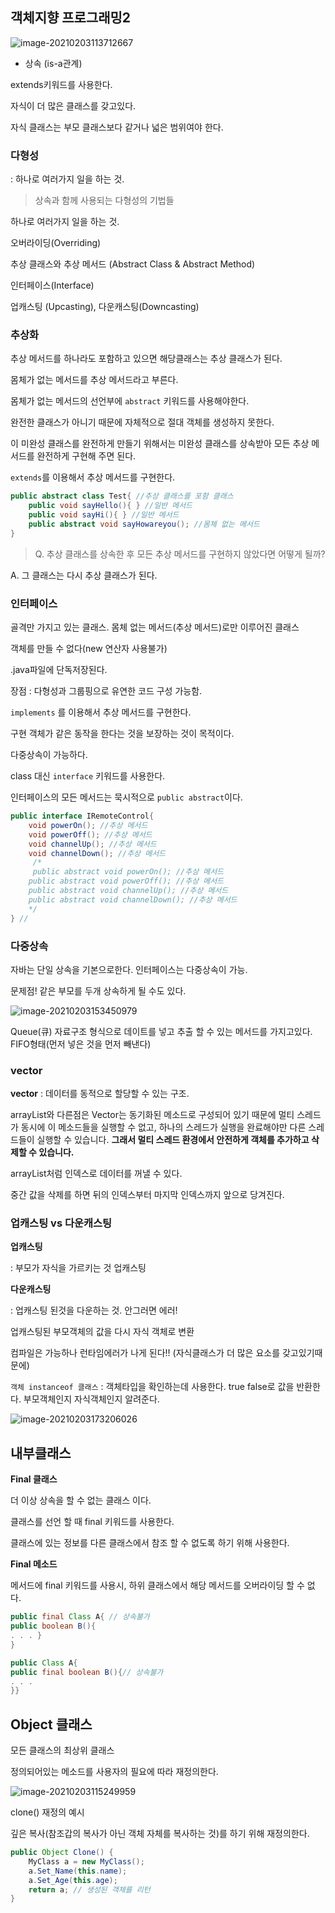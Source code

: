 ## 객체지향 프로그래밍2

![image-20210203113712667](md-images/image-20210203113712667.png)

- 상속 (is-a관계)

extends키워드를 사용한다.

자식이 더 많은 클래스를 갖고있다.

자식 클래스는 부모 클래스보다 같거나 넓은 범위여야 한다.



### 다형성

: 하나로 여러가지 일을 하는 것.

> 상속과 함께 사용되는 다형성의 기법들

하나로 여러가지 일을 하는 것.

오버라이딩(Overriding)

추상 클래스와 추상 메서드 (Abstract Class & Abstract Method)

인터페이스(Interface) 

업캐스팅 (Upcasting), 다운캐스팅(Downcasting)



### 추상화

추상 메서드를 하나라도 포함하고 있으면 해당클래스는 추상 클래스가 된다.

몸체가 없는 메서드를 추상 메서드라고 부른다.

몸체가 없는 메서드의 선언부에 `abstract` 키워드를 사용해야한다.

완전한 클래스가 아니기 때문에 자체적으로 절대 객체를 생성하지 못한다.

이 미완성 클래스를 완전하게 만들기 위해서는 미완성 클래스를 상속받아 모든 추상 메서드를 완전하게 구현해 주면 된다.

`extends`를 이용해서 추상 메서드를 구현한다.

```java
public abstract class Test{ //추상 클래스를 포함 클래스
    public void sayHello(){ } //일반 메서드
    public void sayHi(){ } //일반 메서드
    public abstract void sayHowareyou(); //몸체 없는 메서드
}

```



> Q. 추상 클래스를 상속한 후 모든 추상 메서드를 구현하지 않았다면 어떻게 될까?

A. 그 클래스는 다시 추상 클래스가 된다.



### 인터페이스

골격만 가지고 있는 클래스. 몸체 없는 메서드(추상 메서드)로만 이루어진 클래스

객체를 만들 수 없다(new 연산자 사용불가)

.java파일에 단독저장된다.

장점 : 다형성과 그룹핑으로 유연한 코드 구성 가능함.

`implements` 를 이용해서 추상 메서드를 구현한다.

구현 객체가 같은 동작을 한다는 것을 보장하는 것이 목적이다. 

다중상속이 가능하다. 

class 대신 `interface` 키워드를 사용한다.

인터페이스의 모든 메서드는 묵시적으로 `public abstract`이다.

```java
public interface IRemoteControl{
    void powerOn(); //추상 메서드
    void powerOff(); //추상 메서드
    void channelUp(); //추상 메서드
    void channelDown(); //추상 메서드
     /*
     public abstract void powerOn(); //추상 메서드
    public abstract void powerOff(); //추상 메서드
    public abstract void channelUp(); //추상 메서드
    public abstract void channelDown(); //추상 메서드
    */
} //
```





### 다중상속

자바는 단일 상속을 기본으로한다. 인터페이스는 다중상속이 가능.

문제점! 같은 부모를 두개 상속하게 될 수도 있다.

![image-20210203153450979](md-images/image-20210203153450979.png)



Queue(큐) 자료구조 형식으로 데이트를 넣고 추출 할 수 있는 메서드를 가지고있다. FIFO형태(먼저 넣은 것을 먼저 빼낸다)



### vector

**vector** : 데이터를 동적으로 할당할 수 있는 구조.

arrayList와 다른점은 Vector는 동기화된 메소드로 구성되어 있기 때문에 멀티 스레드가 동시에 이 메소드들을 실행할 수 없고, 하나의 스레드가 실행을 완료해야만 다른 스레드들이 실행할 수 있습니다. **그래서 멀티 스레드 환경에서 안전하게 객체를 추가하고 삭제할 수 있습니다.** 

arrayList처럼 인덱스로 데이터를 꺼낼 수 있다. 

중간 값을 삭제를 하면 뒤의 인덱스부터 마지막 인덱스까지 앞으로 당겨진다.



### 업캐스팅 vs 다운캐스팅

**업캐스팅**

: 부모가 자식을 가르키는 것 업캐스팅



**다운캐스팅** 

: 업캐스팅 된것을 다운하는 것. 안그러면 에러!

업캐스팅된 부모객체의 값을 다시 자식 객체로 변환

컴파일은 가능하나 런타임에러가 나게 된다!! (자식클래스가 더 많은 요소를 갖고있기때문에)

`객체 instanceof 클래스` : 객체타입을 확인하는데 사용한다. true false로 값을 반환한다. 부모객체인지 자식객체인지 알려준다.

![image-20210203173206026](md-images/image-20210203173206026.png)







## 내부클래스

**Final 클래스**

더 이상 상속을 할 수 없는 클래스 이다.

클래스를 선언 할 때 final 키워드를 사용한다.

클래스에 있는 정보를 다른 클래스에서 참조 할 수 없도록 하기 위해 사용한다.



**Final 메소드**

메서드에 final 키워드를 사용시, 하위 클래스에서 해당 메서드를 오버라이딩 할 수 없 다. 

```java
public final Class A{ // 상속불가
public boolean B(){
. . . }
}

public Class A{ 
public final boolean B(){// 상속불가
. . .
}}

```







## Object 클래스

모든 클래스의 최상위 클래스 

정의되어있는 메소드를 사용자의 필요에 따라 재정의한다.

![image-20210203115249959](md-images/image-20210203115249959.png)

clone() 재정의 예시

깊은 복사(참조갑의 복사가 아닌 객체 자체를 복사하는 것)를 하기 위해 재정의한다.

```java
public Object Clone() {
    MyClass a = new MyClass();
    a.Set_Name(this.name);
    a.Set_Age(this.age);
    return a; // 생성된 객체를 리턴
}
```









